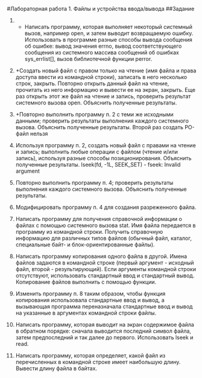 #Лабораторная работа 1. Файлы и устройства ввода/вывода
##Задание
1. + Написать программу, которая выполняет некоторый системный вызов, например open,
 и затем выводит возвращаемую ошибку. Использовать в программе разные способы вывода 
 сообщения об ошибке: вывод значения errno, вывод соответствующего сообщения из 
 системного массива сообщений об ошибках sys_errlist[], вызов библиотечной функции perror.
2. +Создать новый файл с правом только на чтение (имя файла и права доступа ввести 
из командной строки), записать в него несколько строк, закрыть. Повторно открыть 
данный файл на чтение, прочитать из него информацию и вывести ее на экран, закрыть.
Еще раз открыть этот же файл на чтение и запись, проверить результат системного 
вызова open. Объяснить полученные результаты.
3. +Повторно выполнить программу п. 2 с теми же исходными данными; проверить
 результаты выполнения каждого системного вызова. Объяснить полученные результаты.
 Второй раз создать РО-файл нельзя
4. Используя программу п. 2, создать новый файл с правами на чтение и запись;
 выполнить любые операции с файлом (чтение и/или запись), используя разные 
 способы позиционирования. Объяснить полученные результаты.
 lseek(fd, -1L, SEEK_SET) - fseek: Invalid argument

5. Повторно выполнить программу п. 4; проверить результаты выполнения каждого
 системного вызова. Объяснить полученные результаты.
6. Модифицировать программу п. 4 для создания разреженного файла.
7. Написать программу для получения справочной информации о файлах с помощью 
системного вызова stat. Имя файла передается в программу из командной строки.
 Получить справочную информацию для различных типов файлов (обычный файл, каталог, 
 специальные байт- и блок-ориентированные файлы).
8. Написать программу копирования одного файла в другой. Имена файлов задаются 
в командной строке (первый аргумент - исходный файл, второй - результирующий).
 Если аргументы командной строки отсутствуют, использовать стандартный ввод и 
стандартный вывод. Копирование файлов выполнить с помощью функции.
9. Изменить программу п. 8 таким образом, чтобы функция копирования
использовала стандартные ввод и вывод, а вызывающая программа переназначала 
стандартные ввод и вывод на указанные в аргументах командной строки файлы.
10. Написать программу, которая выводит на экран содержимое файла в обратном 
порядке: сначала выводится последний символ файла, затем предпоследний и так 
далее до первого. Использовать lseek и read.
11. Написать программу, которая определяет, какой файл из перечисленных в 
командной строке имеет наибольшую длину. Вывести длину файла в байтах.
